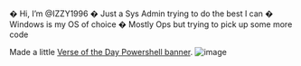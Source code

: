 � Hi, I’m @IZZY1996
� Just a Sys Admin trying to do the best I can
� Windows is my OS of choice
� Mostly Ops but trying to pick up some more code

Made a little <a href="https://github.com/IZZY1996/IZZY1996/blob/main/Microsoft.Powershell_profile.ps1">Verse of the Day Powershell banner</a>.
![image](https://user-images.githubusercontent.com/51274282/151384998-f7c343b1-098d-411f-bb35-2bcd29ed8138.png)
<!---
To add to just type   Notepad $profile   in powershell and paste it in there, you may also want to change the shortcut for 
powershell to use the -nologo option so it's not so cluttered
--->
